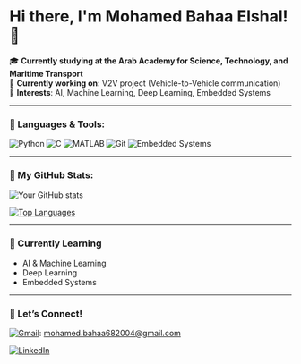 # Hi there, I'm Mohamed Bahaa Elshal! 👋
  
🎓 **Currently studying at the Arab Academy for Science, Technology, and Maritime Transport**   
🚗 **Currently working on**: V2V project (Vehicle-to-Vehicle communication)  
🤖 **Interests**: AI, Machine Learning, Deep Learning, Embedded Systems

---

### 🔧 Languages & Tools:

![Python](https://img.shields.io/badge/-Python-3776AB?style=flat-square&logo=python&logoColor=white)
![C](https://img.shields.io/badge/-C-A8B9CC?style=flat-square&logo=c&logoColor=white)
![MATLAB](https://img.shields.io/badge/-MATLAB-FF8C00?style=flat-square&logo=mathworks&logoColor=white)
![Git](https://img.shields.io/badge/-Git-F05032?style=flat-square&logo=git&logoColor=white)
![Embedded Systems](https://img.shields.io/badge/-Embedded_Systems-blue?style=flat-square)

---

### 🚀 My GitHub Stats:

![Your GitHub stats](https://github-readme-stats.vercel.app/api?username=MohamedBahaa2&show_icons=true&theme=radical)

[![Top Languages](https://github-readme-stats.vercel.app/api/top-langs/?username=MohamedBahaa2&layout=compact&theme=radical)](https://github.com/anuraghazra/github-readme-stats)

---

### 🌱 Currently Learning

- AI & Machine Learning
- Deep Learning  
- Embedded Systems

---

### 🤝 Let’s Connect!
[![Gmail](https://img.shields.io/badge/Gmail-D14836?style=flat-square&logo=gmail&logoColor=white)](mailto:mohamed.bahaa682004@gmail.com): mohamed.bahaa682004@gmail.com

[![LinkedIn](https://img.shields.io/badge/LinkedIn-0077B5?style=flat-square&logo=linkedin&logoColor=white)]([https://www.linkedin.com/in/your-linkedin-profile](https://www.linkedin.com/in/mohamed-bahaa-elshal-486b20111/))
